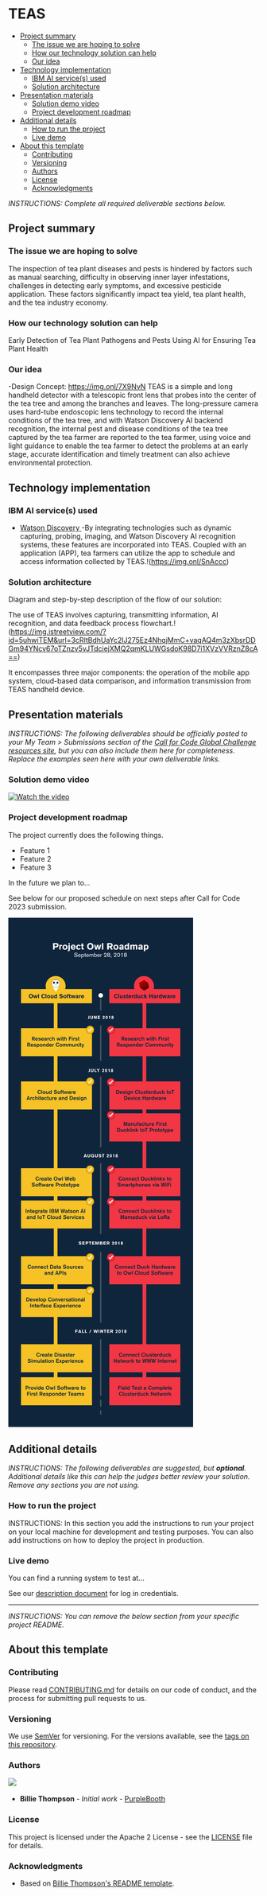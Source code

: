 # TEAS

- [Project summary](#project-summary)
  - [The issue we are hoping to solve](#the-issue-we-are-hoping-to-solve)
  - [How our technology solution can help](#how-our-technology-solution-can-help)
  - [Our idea](#our-idea)
- [Technology implementation](#technology-implementation)
  - [IBM AI service(s) used](#ibm-ai-services-used)
  - [Solution architecture](#solution-architecture)
- [Presentation materials](#presentation-materials)
  - [Solution demo video](#solution-demo-video)
  - [Project development roadmap](#project-development-roadmap)
- [Additional details](#additional-details)
  - [How to run the project](#how-to-run-the-project)
  - [Live demo](#live-demo)
- [About this template](#about-this-template)
  - [Contributing](#contributing)
  - [Versioning](#versioning)
  - [Authors](#authors)
  - [License](#license)
  - [Acknowledgments](#acknowledgments)

_INSTRUCTIONS: Complete all required deliverable sections below._

## Project summary

### The issue we are hoping to solve

The inspection of tea plant diseases and pests is hindered by factors such as manual searching, difficulty in observing inner layer infestations, challenges in detecting early symptoms, and excessive pesticide application. These factors significantly impact tea yield, tea plant health, and the tea industry economy.

### How our technology solution can help

Early Detection of Tea Plant Pathogens and Pests Using AI for Ensuring Tea Plant Health

### Our idea
-Design Concept: https://img.onl/7X9NvN
  TEAS is a simple and long handheld detector with a telescopic front lens that probes into the center of the tea tree and among the branches and     leaves. The long-pressure camera uses hard-tube endoscopic lens technology to record the internal conditions of the tea tree, and with Watson       Discovery AI backend recognition, the internal pest and disease conditions of the tea tree captured by the tea farmer are reported to the tea       farmer, using voice and light guidance to enable the tea farmer to detect the problems at an early stage, accurate identification and timely        treatment can also achieve environmental protection.

## Technology implementation

### IBM AI service(s) used

- [Watson Discovery ](https://cloud.ibm.com/catalog/services/watson-discovery) -By integrating technologies such as dynamic capturing, probing, imaging, and Watson Discovery AI recognition systems, these features are incorporated into TEAS. Coupled with an application (APP), tea farmers can utilize the app to schedule and access information collected by TEAS.!(https://img.onl/SnAccc)

### Solution architecture

Diagram and step-by-step description of the flow of our solution:

The use of TEAS involves capturing, transmitting information, AI recognition, and data feedback process flowchart.!(https://img.istreetview.com/?id=5uhwiTEM&url=3cRltBdhUaYc2lJ275Ez4NhqjMmC+vaqAQ4m3zXbsrDDGm94YNcv67oTZnzv5vJTdciejXMQ2qmKLUWGsdoK98D7i1XVzVVRznZ8cA==)

It encompasses three major components: the operation of the mobile app system, cloud-based data comparison, and information transmission from TEAS handheld device.

## Presentation materials

_INSTRUCTIONS: The following deliverables should be officially posted to your My Team > Submissions section of the [Call for Code Global Challenge resources site](https://cfc-prod.skillsnetwork.site/), but you can also include them here for completeness. Replace the examples seen here with your own deliverable links._

### Solution demo video

[![Watch the video](https://raw.githubusercontent.com/Liquid-Prep/Liquid-Prep/main/images/readme/IBM-interview-video-image.png)](https://youtu.be/vOgCOoy_Bx0)

### Project development roadmap

The project currently does the following things.

- Feature 1
- Feature 2
- Feature 3

In the future we plan to...

See below for our proposed schedule on next steps after Call for Code 2023 submission.

![Roadmap](./images/roadmap.jpg)

## Additional details

_INSTRUCTIONS: The following deliverables are suggested, but **optional**. Additional details like this can help the judges better review your solution. Remove any sections you are not using._

### How to run the project

INSTRUCTIONS: In this section you add the instructions to run your project on your local machine for development and testing purposes. You can also add instructions on how to deploy the project in production.

### Live demo

You can find a running system to test at...

See our [description document](./docs/DESCRIPTION.md) for log in credentials.

---

_INSTRUCTIONS: You can remove the below section from your specific project README._

## About this template

### Contributing

Please read [CONTRIBUTING.md](CONTRIBUTING.md) for details on our code of conduct, and the process for submitting pull requests to us.

### Versioning

We use [SemVer](http://semver.org/) for versioning. For the versions available, see the [tags on this repository](https://github.com/your/project/tags).

### Authors

<a href="https://github.com/Call-for-Code/Project-Sample/graphs/contributors">
  <img src="https://contributors-img.web.app/image?repo=Call-for-Code/Project-Sample" />
</a>

- **Billie Thompson** - _Initial work_ - [PurpleBooth](https://github.com/PurpleBooth)

### License

This project is licensed under the Apache 2 License - see the [LICENSE](LICENSE) file for details.

### Acknowledgments

- Based on [Billie Thompson's README template](https://gist.github.com/PurpleBooth/109311bb0361f32d87a2).
